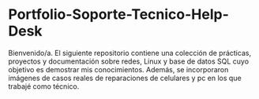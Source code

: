 # Portfolio-Soporte-Tecnico-Help-Desk
Bienvenido/a. El siguiente repositorio contiene una colección de prácticas, proyectos y documentación sobre redes, Linux y base de datos SQL cuyo objetivo es demostrar mis conocimientos. Además, se incorporaron imágenes de casos reales de reparaciones de celulares y pc en los que trabajé como técnico. 
